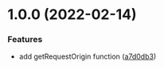 # 1.0.0 (2022-02-14)


### Features

* add getRequestOrigin function ([a7d0db3](https://github.com/alexandermendes/get-request-origin/commit/a7d0db3056cb2eedfce4a1a4d2ceb3ec4b11113a))
